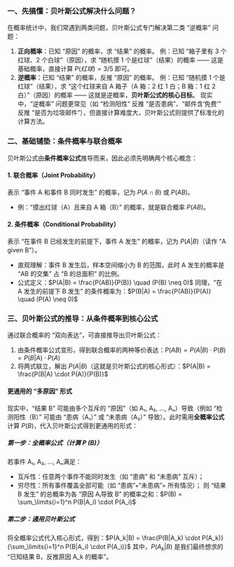 ### 一、先搞懂：贝叶斯公式解决什么问题？
在概率统计中，我们常遇到两类问题，贝叶斯公式专门解决第二类 “逆概率” 问题：
1. **正向概率**：已知 “原因” 的概率，求 “结果” 的概率。 例：已知 “箱子里有 3 个红球、2 个白球”（原因），求 “随机摸 1 个是红球”（结果）的概率 —— 这是基础概率，直接计算 $P(红球) = 3/5$ 即可。
2. **逆概率**：已知 “结果” 的概率，反推 “原因” 的概率。 例：已知 “随机摸 1 个是红球”（结果），求 “这个红球来自 A 箱子（A 箱：2 红 1 白；B 箱：1 红 2 白）”（原因）的概率 —— 这就是逆概率，**贝叶斯公式的核心目标**。
现实中，“逆概率” 问题更常见（如 “检测阳性” 反推 “是否患病”、“邮件含‘免费’” 反推 “是否为垃圾邮件”），但直接计算难度大，贝叶斯公式则提供了标准化的计算方法。
### 二、基础铺垫：条件概率与联合概率
贝叶斯公式由**条件概率公式**推导而来，因此必须先明确两个核心概念：
#### 1. 联合概率（Joint Probability）
表示 “事件 A 和事件 B 同时发生” 的概率，记为 $P(A \cap B)$ 或 $P(AB)$。
- 例：“摸出红球（A）且来自 A 箱（B）” 的概率，就是联合概率 $P(AB)$。
#### 2. 条件概率（Conditional Probability）
表示 “在事件 B 已经发生的前提下，事件 A 发生” 的概率，记为 $P(A|B)$（读作 “A given B”）。
- 直观理解：事件 B 发生后，样本空间缩小为 B 的范围，此时 A 发生的概率是 “AB 的交集” 占 “B 的总面积” 的比例。
- 公式定义：$P(A|B) = \frac{P(AB)}{P(B)} \quad (P(B) \neq 0)$ 同理，“在 A 发生的前提下 B 发生” 的条件概率为：$P(B|A) = \frac{P(AB)}{P(A)} \quad (P(A) \neq 0)$
### 三、贝叶斯公式的推导：从条件概率到核心公式
通过联合概率的 “双向表达”，可直接推导出贝叶斯公式：
1. 由条件概率公式变形，得到联合概率的两种等价表达：$P(AB) = P(A|B) \cdot P(B) = P(B|A) \cdot P(A)$
2. 将两式联立，解出 $P(A|B)$（这就是贝叶斯公式的核心形式）：$P(A|B) = \frac{P(B|A) \cdot P(A)}{P(B)}$
#### 更通用的 “多原因” 形式
现实中，“结果 B” 可能由多个互斥的 “原因”（如 A₁, A₂, ..., Aₙ）导致（例如 “检测阳性（B）” 可能由 “患病（A₁）” 或 “未患病（A₂）” 导致）。此时需用**全概率公式**计算 $P(B)$，代入贝叶斯公式得到更通用的形式：
##### 第一步：全概率公式（计算 P (B)）
若事件 A₁, A₂, ..., Aₙ满足：
- 互斥性：任意两个事件不能同时发生（如 “患病” 和 “未患病” 互斥）；
- 穷尽性：所有事件覆盖全部可能（如 “患病”+“未患病”= 所有情况）；
则 “结果 B 发生” 的总概率为各 “原因 Aᵢ导致 B” 的概率之和：$P(B) = \sum_\limits{i=1}^n P(B|A_i) \cdot P(A_i)$
##### 第二步：通用贝叶斯公式
将全概率公式代入核心形式，得到：$P(A_k|B) = \frac{P(B|A_k) \cdot P(A_k)}{\sum_\limits{i=1}^n P(B|A_i) \cdot P(A_i)}$ 其中，$P(A_k|B)$ 是我们最终想求的 “已知结果 B，反推原因 A_k 的概率”。